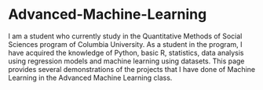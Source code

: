 # Advanced-Machine-Learning
I am a student who currently study in the Quantitative Methods of Social Sciences program of Columbia University. As a student in the program, I have acquired the knowledge of Python, basic R, statistics, data analysis using regression models and machine learning using datasets. This page provides several demonstrations of the projects that I have done of Machine Learning in the Advanced Machine Learning class.
